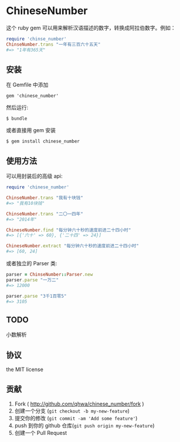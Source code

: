 # ChineseNumber

这个 ruby gem 可以用来解析汉语描述的数字，转换成阿拉伯数字。例如：

~~~ruby
require 'chinse_number'
ChinseNumber.trans "一年有三百六十五天"
#=> "1年有365天"
~~~

## 安装

在 Gemfile 中添加

    gem 'chinese_number'

然后运行:

    $ bundle

或者直接用 gem 安装

    $ gem install chinese_number

## 使用方法

可以用封装后的高级 api:

~~~ruby
require 'chinese_number'

ChinseNumber.trans "我有十块钱"
#=> "我有10块钱"

ChinseNumber.trans "二〇一四年"
#=> "2014年"

ChineseNumber.find "每分钟六十秒的速度前进二十四小时"
#=> [{'六十' => 60}, {'二十四' => 24}]

ChineseNumber.extract "每分钟六十秒的速度前进二十四小时"
#=> [60, 24]
~~~

或者独立的 Parser 类:

~~~ruby
parser = ChinseNumber::Parser.new
parser.parse "一万二"
#=> 12000

parser.parse "3千1百零5"
#=> 3105
~~~

## TODO

小数解析

## 协议

the MIT license

## 贡献

1. Fork ( http://github.com/qhwa/chinese_number/fork )
2. 创建一个分支 (`git checkout -b my-new-feature`)
3. 提交你的修改 (`git commit -am 'Add some feature'`)
4. push 到你的 github 仓库(`git push origin my-new-feature`)
5. 创建一个 Pull Request
